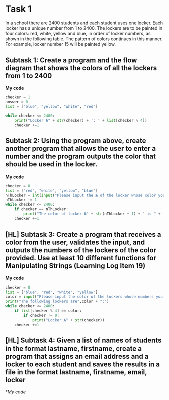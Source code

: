 # Task 1
In a school there are 2400 students and each student uses one locker. Each locker has a unique number from 1 to 2400. The lockers are to be painted in four colors: red, white, yellow and blue, in order of locker numbers, as shown in the following table. The pattern of colors continues in this manner. For example, locker number 15 will be painted yellow.

## Subtask 1: Create a program and the flow diagram that shows the colors of all the lockers from 1 to 2400
**My code**
```.py
checker = 1
answer = 0
list = ["blue", "yellow", "white", "red"]

while checker <= 2400:
    print("Locker №" + str(checker) + ': ' + list[checker % 4])
    checker +=1
```
## Subtask 2: Using the program above, create another program that allows the user to enter a number and the program outputs the color that should be used in the locker.
**My code**
```.py
checker = 0
list = ["red", "white", "yellow", "blue"]
nThLocker = int(input("Please input the № of the locker whose color you want to see: "))
nThLocker -= 1
while checker <= 2400:
    if checker == nThLocker:
        print("The color of locker №" + str(nThLocker + 1) + " is " + '\033[1m' + list[checker % 4] + '\033[0m')
    checker +=1
```
## [HL] Subtask 3: Create a program that receives a color from the user, validates the input,  and outputs the numbers of the lockers of the color provided. Use at least 10 different functions for Manipulating Strings (Learning Log Item 19)
**My code**
```.py
checker = 0
list = ["blue", "red", "white", "yellow"]
color = input("Please input the color of the lockers whose numbers you want to see: ")
print("The following lockers are",color + ":")
while checker <= 2400:
    if list[checker % 4] == color:
        if checker != 0:
            print("Locker №" + str(checker))
    checker +=1
```
## [HL] Subtask 4: Given a list of names of students in the format lastname, firstname, create a program that assigns an email address and a locker to each student and saves the results in a file in the format lastname, firstname, email, locker
**My code*
```.py

```
